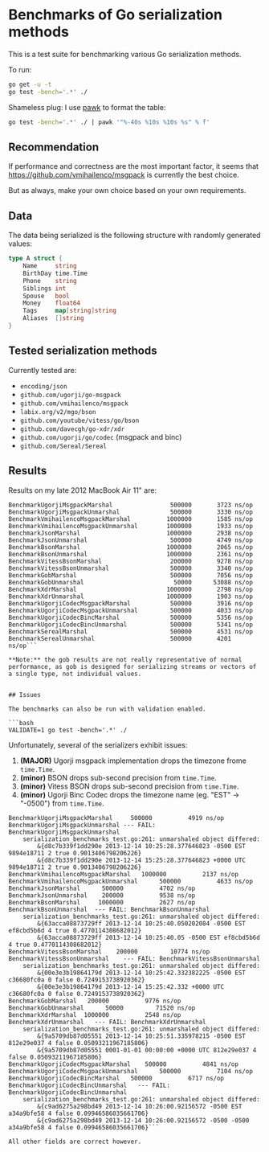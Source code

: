 # Benchmarks of Go serialization methods

This is a test suite for benchmarking various Go serialization methods.

To run:

```bash
go get -u -t
go test -bench='.*' ./
```

Shameless plug: I use [pawk](https://github.com/alecthomas/pawk) to format the table:

```bash
go test -bench='.*' ./ | pawk '"%-40s %10s %10s %s" % f'
```

## Recommendation

If performance and correctness are the most important factor, it seems that https://github.com/vmihailenco/msgpack is currently the best choice.

But as always, make your own choice based on your own requirements.

## Data

The data being serialized is the following structure with randomly generated values:

```go
type A struct {
	Name     string
	BirthDay time.Time
	Phone    string
	Siblings int
	Spouse   bool
	Money    float64
	Tags     map[string]string
	Aliases  []string
}
```

## Tested serialization methods

Currently tested are:

- `encoding/json`
- `github.com/ugorji/go-msgpack`
- `github.com/vmihailenco/msgpack`
- `labix.org/v2/mgo/bson`
- `github.com/youtube/vitess/go/bson`
- `github.com/davecgh/go-xdr/xdr`
- `github.com/ugorji/go/codec` (msgpack and binc)
- `github.com/Sereal/Sereal`

## Results

Results on my late 2012 MacBook Air 11" are:

```
BenchmarkUgorjiMsgpackMarshal                500000       3723 ns/op
BenchmarkUgorjiMsgpackUnmarshal              500000       3330 ns/op
BenchmarkVmihailencoMsgpackMarshal          1000000       1585 ns/op
BenchmarkVmihailencoMsgpackUnmarshal        1000000       1933 ns/op
BenchmarkJsonMarshal                        1000000       2938 ns/op
BenchmarkJsonUnmarshal                       500000       4749 ns/op
BenchmarkBsonMarshal                        1000000       2065 ns/op
BenchmarkBsonUnmarshal                      1000000       2361 ns/op
BenchmarkVitessBsonMarshal                   200000       9278 ns/op
BenchmarkVitessBsonUnmarshal                 500000       3340 ns/op
BenchmarkGobMarshal                          500000       7056 ns/op
BenchmarkGobUnmarshal                         50000      53088 ns/op
BenchmarkXdrMarshal                         1000000       2798 ns/op
BenchmarkXdrUnmarshal                       1000000       1903 ns/op
BenchmarkUgorjiCodecMsgpackMarshal           500000       3916 ns/op
BenchmarkUgorjiCodecMsgpackUnmarshal         500000       4033 ns/op
BenchmarkUgorjiCodecBincMarshal              500000       5356 ns/op
BenchmarkUgorjiCodecBincUnmarshal            500000       5341 ns/op
BenchmarkSerealMarshal                       500000       4531 ns/op
BenchmarkSerealUnmarshal                     500000       4201 ns/op```

**Note:** the gob results are not really representative of normal performance, as gob is designed for serializing streams or vectors of a single type, not individual values.


## Issues

The benchmarks can also be run with validation enabled.

```bash
VALIDATE=1 go test -bench='.*' ./
```

Unfortunately, several of the serializers exhibit issues:

1. **(MAJOR)** Ugorji msgpack implementation drops the timezone frome `time.Time`.
2. **(minor)** BSON drops sub-second precision from `time.Time`.
3. **(minor)** Vitess BSON drops sub-second precision from `time.Time`.
4. **(minor)** Ugorji Binc Codec drops the timezone name (eg. "EST" -> "-0500") from `time.Time`.

```
BenchmarkUgorjiMsgpackMarshal     500000          4919 ns/op
BenchmarkUgorjiMsgpackUnmarshal --- FAIL: BenchmarkUgorjiMsgpackUnmarshal
    serialization_benchmarks_test.go:261: unmarshaled object differed:
        &{d8c7b339f1dd290e 2013-12-14 10:25:28.377646823 -0500 EST 9894e18711 2 true 0.9013406798206226}
        &{d8c7b339f1dd290e 2013-12-14 15:25:28.377646823 +0000 UTC 9894e18711 2 true 0.9013406798206226}
BenchmarkVmihailencoMsgpackMarshal   1000000          2137 ns/op
BenchmarkVmihailencoMsgpackUnmarshal      500000          4633 ns/op
BenchmarkJsonMarshal      500000          4702 ns/op
BenchmarkJsonUnmarshal    200000          9538 ns/op
BenchmarkBsonMarshal     1000000          2627 ns/op
BenchmarkBsonUnmarshal  --- FAIL: BenchmarkBsonUnmarshal
    serialization_benchmarks_test.go:261: unmarshaled object differed:
        &{63acca08873729ff 2013-12-14 10:25:40.050202084 -0500 EST ef8cbd5b6d 4 true 0.4770114308682012}
        &{63acca08873729ff 2013-12-14 10:25:40.05 -0500 EST ef8cbd5b6d 4 true 0.4770114308682012}
BenchmarkVitessBsonMarshal    200000         10774 ns/op
BenchmarkVitessBsonUnmarshal    --- FAIL: BenchmarkVitessBsonUnmarshal
    serialization_benchmarks_test.go:261: unmarshaled object differed:
        &{00e3e3b19864179d 2013-12-14 10:25:42.332382225 -0500 EST c36680fc0a 0 false 0.7249153738920362}
        &{00e3e3b19864179d 2013-12-14 15:25:42.332 +0000 UTC c36680fc0a 0 false 0.7249153738920362}
BenchmarkGobMarshal   200000          9776 ns/op
BenchmarkGobUnmarshal      50000         71520 ns/op
BenchmarkXdrMarshal  1000000          2548 ns/op
BenchmarkXdrUnmarshal   --- FAIL: BenchmarkXdrUnmarshal
    serialization_benchmarks_test.go:261: unmarshaled object differed:
        &{9a5709db87d05551 2013-12-14 10:25:51.335978215 -0500 EST 812e29e037 4 false 0.05093211967185806}
        &{9a5709db87d05551 0001-01-01 00:00:00 +0000 UTC 812e29e037 4 false 0.05093211967185806}
BenchmarkUgorjiCodecMsgpackMarshal    500000          4841 ns/op
BenchmarkUgorjiCodecMsgpackUnmarshal      500000          7104 ns/op
BenchmarkUgorjiCodecBincMarshal   500000          6717 ns/op
BenchmarkUgorjiCodecBincUnmarshal   --- FAIL: BenchmarkUgorjiCodecBincUnmarshal
    serialization_benchmarks_test.go:261: unmarshaled object differed:
        &{c9ad6275a298bd49 2013-12-14 10:26:00.92156572 -0500 EST a34a9bfe58 4 false 0.09946586035661706}
        &{c9ad6275a298bd49 2013-12-14 10:26:00.92156572 -0500 -0500 a34a9bfe58 4 false 0.09946586035661706}```

All other fields are correct however.
